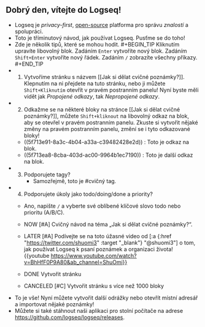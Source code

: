 ## Dobrý den, vítejte do Logseq!
- Logseq je _privacy-first_, [open-source](https://github.com/logseq/logseq) platforma pro správu _znalostí_ a spolupráci.
- Toto je tříminutový návod, jak používat Logseq. Pusťme se do toho!
- Zde je několik tipů, které se mohou hodit.
#+BEGIN_TIP
Kliknutím upravíte libovolný blok.
Zadáním `Enter` vytvoříte nový blok.
Zadáním `Shift+Enter` vytvoříte nový řádek.
Zadáním `/` zobrazíte všechny příkazy.
#+END_TIP
- 1. Vytvoříme stránku s názvem [[Jak si dělat cvičné poznámky?]]. Klepnutím na ni přejdete na tuto stránku, nebo ji můžete `Shift+Kliknutím` otevřít v pravém postranním panelu! Nyní byste měli vidět jak _Propojené odkazy_, tak _Nepropojené odkazy_.
- 2. Odkažme se na některé bloky na stránce [[Jak si dělat cvičné poznámky?]], můžete `Shift+kliknout` na libovolný odkaz na blok, aby se otevřel v pravém postranním panelu. Zkuste si vytvořit
nějaké změny na pravém postranním panelu, změní se i tyto odkazované bloky!
    - ((5f713e91-8a3c-4b04-a33a-c39482428e2d)) : Toto je odkaz na blok.
    - ((5f713ea8-8cba-403d-ac00-9964b1ec7190)) : Toto je další odkaz na blok.
- 3. Podporujete tagy?
     - Samozřejmě, toto je #cvičný tag.
- 4. Podporujete úkoly jako todo/doing/done a priority?
    - Ano, napište `/` a vyberte své oblíbené klíčové slovo todo nebo prioritu (A/B/C).
    - NOW [#A] Cvičný návod na téma „Jak si dělat cvičné poznámky?“.
    - LATER [#A] Podívejte se na toto úžasné video od [:a {:href "https://twitter.com/shuomi3" :target "_blank"} "@shuomi3"] o tom, jak používat Logseq k psaní poznámek a organizaci života!
    {{youtube https://www.youtube.com/watch?v=BhHfF0P9A80&ab_channel=ShuOmi}}

    - DONE Vytvořit stránku
    - CANCELED [#C] Vytvořit stránku s více než 1000 bloky
- To je vše! Nyní můžete vytvořit další odrážky nebo otevřít místní adresář a importovat nějaké poznámky!
- Můžete si také stáhnout naši aplikaci pro stolní počítače na adrese https://github.com/logseq/logseq/releases.